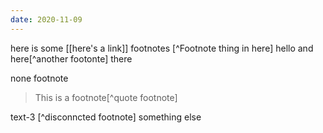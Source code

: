 ```yaml
---
date: 2020-11-09
---
```


here is some [[here's a link]] footnotes [^Footnote thing in here] hello and here[^another footonte] there
 
none footnote 

> This is a footnote[^quote footnote]

text-3 [^disconncted footnote] something else